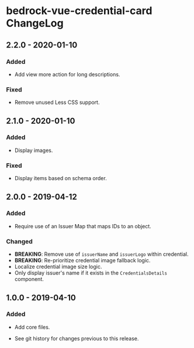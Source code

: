 # bedrock-vue-credential-card ChangeLog

## 2.2.0 - 2020-01-10

### Added
- Add view more action for long descriptions.

### Fixed
- Remove unused Less CSS support.

## 2.1.0 - 2020-01-10

### Added
- Display images.

### Fixed
- Display items based on schema order.

## 2.0.0 - 2019-04-12

### Added
- Require use of an Issuer Map that maps IDs to an object.

### Changed
- **BREAKING**: Remove use of `issuerName` and `issuerLogo` within credential.
- **BREAKING**: Re-prioritize credential image fallback logic.
- Localize credential image size logic.
- Only display issuer's name if it exists in the `CredentialsDetails` component.

## 1.0.0 - 2019-04-10

### Added
- Add core files.

- See git history for changes previous to this release.
